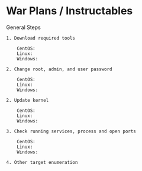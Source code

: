 # War Plans / Instructables

General Steps

	1. Download required tools

		CentOS:
		Linux:
		Windows:

	2. Change root, admin, and user password

		CentOS:
		Linux:
		Windows:

	2. Update kernel

		CentOS:
		Linux:
		Windows:

	3. Check running services, process and open ports

		CentOS:
		Linux:
		Windows:
	
	4. Other target enumeration
